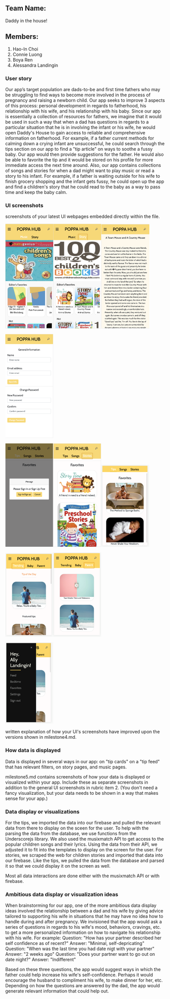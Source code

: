## Team Name: 
Daddy in the house!

## Members: 
1. Hao-In Choi
2. Connie Luong 
3. Boya Ren 
4. Alessandra Landingin

### User story

Our app’s target population are dads-to-be and first time fathers who may be struggling to find ways to become more involved in the process of pregnancy and raising a newborn child. Our app seeks to improve 3 aspects of this process: personal development in regards to fatherhood, his relationship with his wife, and his relationship with his baby. Since our app is essentially a collection of resources for fathers, we imagine that it would be used in such a way that when a dad has questions in regards to a particular situation that he is in involving the infant or his wife, he would open Daddy's House to gain access to reliable and comprehensive information on fatherhood. For example, if a father current methods for calming down a crying infant are unsuccessful, he could search through the tips section on our app to find a "tip article" on ways to soothe a fussy baby. Our app would then provide suggestions for the father. He would also be able to favorite the tip and it would be stored on his profile for more immediate access the next time around. Also, our app contains collections of songs and stories for when a dad might want to play music or read a story to his infant. For example, if a father is waiting outside for his wife to finish grocery shopping and the infant gets fussy, he could open up the app and find a children's story that he could read to the baby as a way to pass time and keep the baby calm. 

### UI screenshots
screenshots of your latest UI webpages embedded directly within the file.

<img src="milestone_img/1.png" width="30%"><img src="milestone_img/2.png" width="30%"><img src="milestone_img/3.png" width="30%">

<img src="milestone_img/4.png" width="30%">

<img src="milestone_img/5.png" width="30%"><img src="milestone_img/6.png" width="30%"><img src="milestone_img/7.png" width="30%">

<img src="milestone_img/8.png" width="30%"><img src="milestone_img/9.png" width="30%">

<img src="milestone_img/10.png" width="30%">



written explanation of how your UI's screenshots have improved upon the versions shown in milestone4.md.

### How data is displayed

Data is displayed in several ways in our app: on "tip cards" on a "tip feed" that has relevant filters, on story pages, and music pages. 

milestone5.md contains screenshots of how your data is displayed or visualized within your app. 
Include these as separate screenshots in addition to the general UI screenshots in rubric item 2. 
(You don't need a fancy visualization, but your data needs to be shown in a way that makes sense for your app.)

### Data display or visualizations

For the tips, we imported the data into our firebase and pulled the relevant data from there to display on the sceen for the user. To help with the parsing the data from the database, we use functions from the Underscorejs library. We also used the musixmatch API to get access to the popular children songs and their lyrics. Using the data from their API, we adjusted it to fit into the templates to display on the screen for the user. For stories, we scraped the web for children stories and imported that data into our firebase. Like the tips, we pulled the data from the database and parsed it so that we could display it on the screen as well.

Most all data interactions are done either with the musixmatch API or with firebase.

### Ambitious data display or visualization ideas

When brainstorming for our app, one of the more ambitious data display ideas involved the relationship between a dad and his wife by giving advice tailored to supporting his wife in situations that he may have no idea how to handle during and after pregnancy. We invisioned that the app would ask a series of questions in regards to his wife's mood, behaviors, cravings, etc. to get a more personalized information on how to navigate his relationship with his wife. For example:
Question: "How has your partner described her self confidence as of recent?" Answer: "Minimal, self-depricating"
Question: "When was the last time you had date nigt with your partner"  Answer: "2 weeks ago"
Question: "Does your partner want to go out on date night?" Answer: "Indifferent"

Based on these three questions, the app would suggest ways in which the father could help increase his wife's self-confidence. Perhaps it would encourage the husband to compliment his wife, to make dinner for her, etc. Depending on how the questions are answered by the dad, the app would generate relevant information that could help out.
